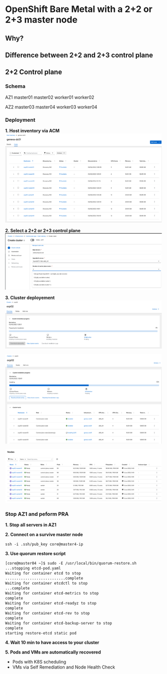 # OpenShift Bare Metal with a 2+2 or 2+3 master node

## Why?


## Difference between 2+2 and 2+3 control plane


## 2+2 Control plane

### Schema

AZ1
master01
master02
worker01
worker02

AZ2
master03
master04
worker03
worker04

### Deployment

**1. Host inventory via ACM**
![inventory](images/inventory.png)

**2. Select a 2+2 or 2+3 control plane**
![cp](images/cp.png)

**3. Cluster deployement**
![deployment](images/deployment.png)

![deployment2](images/deployment2.png)

![deployment3](images/deployment3.png)

### Stop AZ1 and peform PRA

**1. Stop all servers in AZ1**

**2. Connect on a survive master node**
```
ssh -i .ssh/pub_key core@master4-ip
```

**3. Use quorum restore script**
```
[core@master04 ~]$ sudo -E /usr/local/bin/quorum-restore.sh
...stopping etcd-pod.yaml
Waiting for container etcd to stop
...........................complete
Waiting for container etcdctl to stop
...complete
Waiting for container etcd-metrics to stop
complete
Waiting for container etcd-readyz to stop
complete
Waiting for container etcd-rev to stop
complete
Waiting for container etcd-backup-server to stop
complete
starting restore-etcd static pod
```

**4. Wait 10 min to have access to your cluster**

**5. Pods and VMs are automatically recovered**
* Pods with K8S scheduling
* VMs via Self Remediation and Node Health Check
